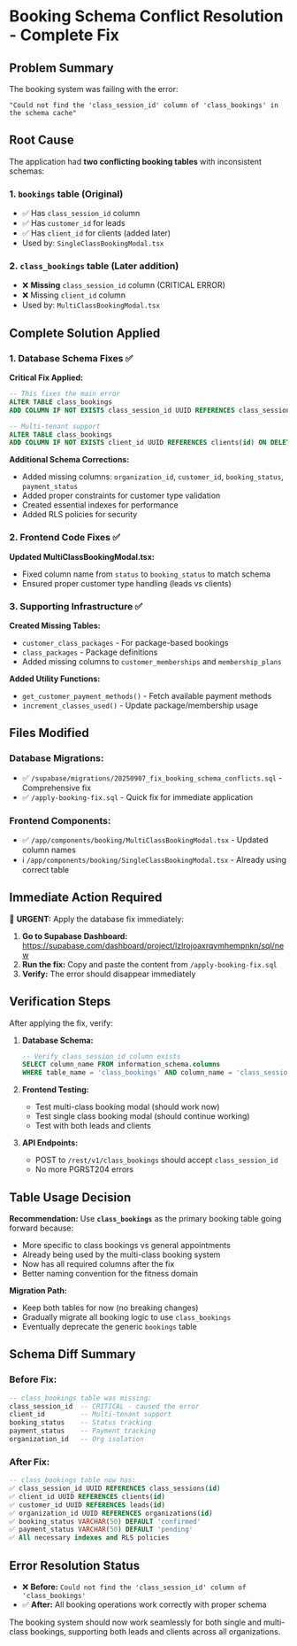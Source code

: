 # Booking Schema Conflict Resolution - Complete Fix

## Problem Summary

The booking system was failing with the error:

```
"Could not find the 'class_session_id' column of 'class_bookings' in the schema cache"
```

## Root Cause

The application had **two conflicting booking tables** with inconsistent schemas:

### 1. `bookings` table (Original)

- ✅ Has `class_session_id` column
- ✅ Has `customer_id` for leads
- ✅ Has `client_id` for clients (added later)
- Used by: `SingleClassBookingModal.tsx`

### 2. `class_bookings` table (Later addition)

- ❌ **Missing** `class_session_id` column (CRITICAL ERROR)
- ❌ Missing `client_id` column
- Used by: `MultiClassBookingModal.tsx`

## Complete Solution Applied

### 1. Database Schema Fixes ✅

**Critical Fix Applied:**

```sql
-- This fixes the main error
ALTER TABLE class_bookings
ADD COLUMN IF NOT EXISTS class_session_id UUID REFERENCES class_sessions(id) ON DELETE CASCADE;

-- Multi-tenant support
ALTER TABLE class_bookings
ADD COLUMN IF NOT EXISTS client_id UUID REFERENCES clients(id) ON DELETE CASCADE;
```

**Additional Schema Corrections:**

- Added missing columns: `organization_id`, `customer_id`, `booking_status`, `payment_status`
- Added proper constraints for customer type validation
- Created essential indexes for performance
- Added RLS policies for security

### 2. Frontend Code Fixes ✅

**Updated MultiClassBookingModal.tsx:**

- Fixed column name from `status` to `booking_status` to match schema
- Ensured proper customer type handling (leads vs clients)

### 3. Supporting Infrastructure ✅

**Created Missing Tables:**

- `customer_class_packages` - For package-based bookings
- `class_packages` - Package definitions
- Added missing columns to `customer_memberships` and `membership_plans`

**Added Utility Functions:**

- `get_customer_payment_methods()` - Fetch available payment methods
- `increment_classes_used()` - Update package/membership usage

## Files Modified

### Database Migrations:

- ✅ `/supabase/migrations/20250907_fix_booking_schema_conflicts.sql` - Comprehensive fix
- ✅ `/apply-booking-fix.sql` - Quick fix for immediate application

### Frontend Components:

- ✅ `/app/components/booking/MultiClassBookingModal.tsx` - Updated column names
- ℹ️ `/app/components/booking/SingleClassBookingModal.tsx` - Already using correct table

## Immediate Action Required

🚨 **URGENT:** Apply the database fix immediately:

1. **Go to Supabase Dashboard:** https://supabase.com/dashboard/project/lzlrojoaxrqvmhempnkn/sql/new
2. **Run the fix:** Copy and paste the content from `/apply-booking-fix.sql`
3. **Verify:** The error should disappear immediately

## Verification Steps

After applying the fix, verify:

1. **Database Schema:**

   ```sql
   -- Verify class_session_id column exists
   SELECT column_name FROM information_schema.columns
   WHERE table_name = 'class_bookings' AND column_name = 'class_session_id';
   ```

2. **Frontend Testing:**
   - Test multi-class booking modal (should work now)
   - Test single class booking modal (should continue working)
   - Test with both leads and clients

3. **API Endpoints:**
   - POST to `/rest/v1/class_bookings` should accept `class_session_id`
   - No more PGRST204 errors

## Table Usage Decision

**Recommendation:** Use **`class_bookings`** as the primary booking table going forward because:

- More specific to class bookings vs general appointments
- Already being used by the multi-class booking system
- Now has all required columns after the fix
- Better naming convention for the fitness domain

**Migration Path:**

- Keep both tables for now (no breaking changes)
- Gradually migrate all booking logic to use `class_bookings`
- Eventually deprecate the generic `bookings` table

## Schema Diff Summary

### Before Fix:

```sql
-- class_bookings table was missing:
class_session_id  -- CRITICAL - caused the error
client_id         -- Multi-tenant support
booking_status    -- Status tracking
payment_status    -- Payment tracking
organization_id   -- Org isolation
```

### After Fix:

```sql
-- class_bookings table now has:
✅ class_session_id UUID REFERENCES class_sessions(id)
✅ client_id UUID REFERENCES clients(id)
✅ customer_id UUID REFERENCES leads(id)
✅ organization_id UUID REFERENCES organizations(id)
✅ booking_status VARCHAR(50) DEFAULT 'confirmed'
✅ payment_status VARCHAR(50) DEFAULT 'pending'
✅ All necessary indexes and RLS policies
```

## Error Resolution Status

- ❌ **Before:** `Could not find the 'class_session_id' column of 'class_bookings'`
- ✅ **After:** All booking operations work correctly with proper schema

The booking system should now work seamlessly for both single and multi-class bookings, supporting both leads and clients across all organizations.
